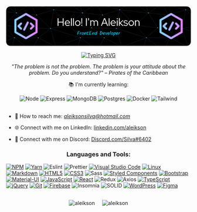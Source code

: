 <p align="center">
  <img src="./github-header-image.png">
</p>

<p align="center">
  <a href="https://git.io/typing-svg"><img src="https://readme-typing-svg.demolab.com?font=Fira+Code&size=25&duration=4000&pause=1000&center=true&width=435&lines=Welcome+to+My+Profile" alt="Typing SVG" /></a>
</p>

<p align="center"><em>"The problem is not the problem. The problem is your attitude about the problem. Do you understand?" – Pirates of the Caribbean</em></p>

<p align="center">📚 I'm currently learning:</p>
<div align="center">
  <img align='center' alt="Node" src="https://img.shields.io/badge/Node.js-339933.svg?style=for-the-badge&logo=nodedotjs&logoColor=white" />
  <img align='center' alt="Express" src="https://img.shields.io/badge/Express-000000.svg?style=for-the-badge&logo=Express&logoColor=white" />
  <img align='center' alt="MongoDB" src="https://img.shields.io/badge/MongoDB-47A248.svg?style=for-the-badge&logo=MongoDB&logoColor=white" />
  <img align='center' alt="Postgres" src="https://img.shields.io/badge/PostgreSQL-4169E1.svg?style=for-the-badge&logo=PostgreSQL&logoColor=white" />
  <img align='center' alt="Docker" src="https://img.shields.io/badge/Docker-2496ED.svg?style=for-the-badge&logo=Docker&logoColor=white" />
  <img align='center' alt="Tailwind" src="https://img.shields.io/badge/Tailwind%20CSS-06B6D4.svg?style=for-the-badge&logo=Tailwind-CSS&logoColor=white">
</div>

  <br>

- 📩 How to reach me: <a href="mailto:aleiksonsilva@hotmail.com">_aleiksonsilva@hotmail.com_</a>

- 🌐 Connect with me on LinkedIn: [linkedin.com/aleikson](https://www.linkedin.com/in/aleikson-frontend/)

- 💬 Connect with me on Discord: <a href="https://discord.com/users/Silva%236402">Discord.com/Silva#6402</a>

<h3 align="center">Languages and Tools:</h3>

[![NPM](https://img.shields.io/badge/npm-CB3837.svg?style=for-the-badge&logo=npm&logoColor=white)](https://skillicons.dev)
[![Yarn](https://img.shields.io/badge/Yarn-2C8EBB.svg?style=for-the-badge&logo=Yarn&logoColor=white)](https://skillicons.dev)
![Eslint](https://img.shields.io/badge/ESLint-4B32C3.svg?style=for-the-badge&logo=ESLint&logoColor=white)
![Prettier](https://img.shields.io/badge/Prettier-F7B93E.svg?style=for-the-badge&logo=Prettier&logoColor=black)
[![Visual Studio Code](https://img.shields.io/badge/Visual%20Studio%20Code-007ACC.svg?style=for-the-badge&logo=Visual-Studio-Code&logoColor=white)](https://skillicons.dev)
[![Linux](https://img.shields.io/badge/Linux-FCC624.svg?style=for-the-badge&logo=Linux&logoColor=black)](https://skillicons.dev)
[![Markdown](https://img.shields.io/badge/Markdown-000000.svg?style=for-the-badge&logo=Markdown&logoColor=white)](https://skillicons.dev)
[![HTML5](https://img.shields.io/badge/HTML5-E34F26.svg?style=for-the-badge&logo=HTML5&logoColor=white)](https://skillicons.dev)
[![CSS3](https://img.shields.io/badge/CSS3-1572B6.svg?style=for-the-badge&logo=CSS3&logoColor=white)](https://skillicons.dev)
![Sass](https://img.shields.io/badge/Sass-CC6699.svg?style=for-the-badge&logo=Sass&logoColor=white)
[![Styled Components](https://img.shields.io/badge/styledcomponents-DB7093.svg?style=for-the-badge&logo=styled-components&logoColor=white)](https://skillicons.dev)
[![Bootstrap](https://img.shields.io/badge/Bootstrap-7952B3.svg?style=for-the-badge&logo=Bootstrap&logoColor=white)](https://skillicons.dev)
[![Material-UI](https://img.shields.io/badge/MUI-007FFF.svg?style=for-the-badge&logo=MUI&logoColor=white)](https://skillicons.dev)
[![JavaScript](https://img.shields.io/badge/JavaScript-F7DF1E.svg?style=for-the-badge&logo=JavaScript&logoColor=black)](https://skillicons.dev)
[![React](https://img.shields.io/badge/React-61DAFB.svg?style=for-the-badge&logo=React&logoColor=black)](https://skillicons.dev)
![Redux](https://img.shields.io/badge/Redux-764ABC.svg?style=for-the-badge&logo=Redux&logoColor=white)
![Axios](https://img.shields.io/badge/Axios-5A29E4.svg?style=for-the-badge&logo=Axios&logoColor=white)
[![TypeScript](https://img.shields.io/badge/TypeScript-3178C6.svg?style=for-the-badge&logo=TypeScript&logoColor=white)](https://skillicons.dev)
[![jQuery](https://img.shields.io/badge/jQuery-0769AD.svg?style=for-the-badge&logo=jQuery&logoColor=white)](https://skillicons.dev)
[![Git](https://img.shields.io/badge/Git-F05032.svg?style=for-the-badge&logo=Git&logoColor=white)](https://skillicons.dev)
[![Firebase](https://img.shields.io/badge/Firebase-FFCA28.svg?style=for-the-badge&logo=Firebase&logoColor=black)](https://skillicons.dev)
![Insomnia](https://img.shields.io/badge/Insomnia-4000BF.svg?style=for-the-badge&logo=Insomnia&logoColor=white)
![SOLID](https://img.shields.io/badge/Solid-2C4F7C.svg?style=for-the-badge&logo=Solid&logoColor=white)
[![WordPress](https://img.shields.io/badge/WordPress-21759B.svg?style=for-the-badge&logo=WordPress&logoColor=white)](https://skillicons.dev)
[![Figma](https://img.shields.io/badge/Figma-F24E1E.svg?style=for-the-badge&logo=Figma&logoColor=white)](https://skillicons.dev)

</br>

<div align="center" style="display:flex; flex-wrap:wrap; justify-content:center;">
  <div style="margin-right:20px;">
    <img src="https://github-readme-stats-sigma-five.vercel.app/api?username=aleikson&show_icons=true&theme=dracula" alt="aleikson" />
  </div>

  <div>
    <img src="https://github-readme-stats-sigma-five.vercel.app/api/top-langs?username=aleikson&show_icons=true&theme=dracula&layout=compact" alt="aleikson" />
  </div>
</div>
